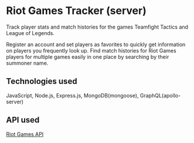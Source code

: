 # Riot Games Tracker (server)
Track player stats and match histories for the games Teamfight Tactics and League of Legends.

Register an account and set players as favorites to quickly get information on players you frequently look up.
Find match histories for Riot Games players for multiple games easily in one place by searching by their summoner name.

## Technologies used
JavaScript, Node.js, Express.js, MongoDB(mongoose), GraphQL(apollo-server)

## API used
[Riot Games API](https://developer.riotgames.com/apis)
